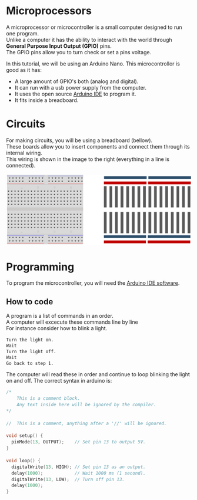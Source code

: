 # Microprocessors
A microprocessor or microcontroller is a small computer designed to run one program.<br />
Unlike a computer it has the ability to interact with the world through **General Purpose Input Output (GPIO)** pins.<br />
The GPIO pins allow you to turn check or set a pins voltage. <br />

In this tutorial, we will be using an Arduino Nano. 
This microcontrollor is good as it has:
* A large amount of GPIO's both (analog and digital).
* It can run with a usb power supply from the computer.
* It uses the open source [Arduino IDE](https://www.arduino.cc/en/main/software) to program it.
* It fits inside a breadboard.







# Circuits
For making circuits, you will be using a breadboard (bellow). <br />
These boards allow you to insert components and connect them through its internal wiring. <br /> 
This wiring is shown in the image to the right (everything in a line is connected). <br /><br />
![Left: A breadboard, Right: The wiring inside the breadboard](breadboard_wiring.png)



# Programming
To program the microcontroller, you will need the [Arduino IDE software](https://www.arduino.cc/en/main/software).

## How to code
A program is a list of commands in an order. <br />
A computer will excecute these commands line by line <br />
For instance consider how to blink a light. 
```
Turn the light on.
Wait
Turn the light off.
Wait
Go back to step 1.
```
The computer will read these in order and continue to loop blinking the light on and off.
The correct syntax in arduino is:
```cpp
/* 
    This is a comment block.
    Any text inside here will be ignored by the compiler.
*/

//  This is a comment, anything after a '//' will be ignored.

void setup() {
  pinMode(13, OUTPUT);    // Set pin 13 to output 5V.
}

void loop() {
  digitalWrite(13, HIGH); // Set pin 13 as an output.
  delay(1000);            // Wait 1000 ms (1 second).
  digitalWrite(13, LOW);  // Turn off pin 13.
  delay(1000);
}
```
